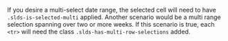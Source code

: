 If you desire a multi-select date range, the selected cell will need to have `.slds-is-selected-multi` applied. Another scenario would be a multi range selection spanning over two or more weeks. If this scenario is true, each `<tr>` will need the class `.slds-has-multi-row-selections` added.
